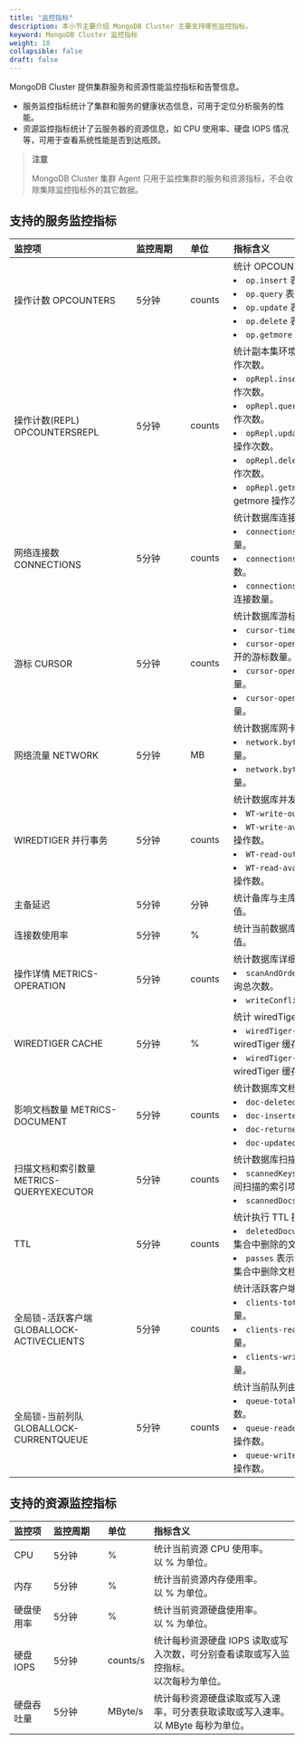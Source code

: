 ```yaml
---
title: "监控指标"
description: 本小节主要介绍 MongoDB Cluster 主要支持哪些监控指标。 
keyword: MongoDB Cluster 监控指标
weight: 10
collapsible: false
draft: false
---
```


MongoDB Cluster 提供集群服务和资源性能监控指标和告警信息。

- 服务监控指标统计了集群和服务的健康状态信息，可用于定位分析服务的性能。
- 资源监控指标统计了云服务器的资源信息，如 CPU 使用率、硬盘 IOPS 情况等，可用于查看系统性能是否到达瓶颈。

> **注意**
> 
> MongoDB Cluster 集群 Agent 只用于监控集群的服务和资源指标，不会收除集除监控指标外的其它数据。

## 支持的服务监控指标

|  <span style="display:inline-block;width:200px">监控项</span> | <span style="display:inline-block;width:80px">监控周期</span> | <span style="display:inline-block;width:60px">单位</span> |  <span style="display:inline-block;width:320px">指标含义</span>  |
|:--- |:--- |:--- |:--- |
| 操作计数 OPCOUNTERS | 5分钟 | counts | 统计 OPCOUNTERS 命令操作次数。<li>`op.insert` 表示 insert 操作次数。<li>`op.query` 表示 query 操作次数。 <li>`op.update` 表示 update 操作次数。<li>`op.delete` 表示 delete 操作次数。<li>`op.getmore` 表示 getmore 操作次数。|
| 操作计数(REPL) OPCOUNTERSREPL | 5分钟 | counts | 统计副本集环境 OPCOUNTERSREPL 命令操作次数。<li>`opRepl.insert` 表示副本集环境 insert 操作次数。<li>`opRepl.query` 表示副本集环境 query 操作次数。 <li>`opRepl.update` 表示副本集环境 update 操作次数。<li>`opRepl.delete` 表示副本集环境 delete 操作次数。<li>`opRepl.getmore` 表示副本集环境 getmore 操作次数。|
| 网络连接数 CONNECTIONS | 5分钟 | counts | 统计数据库连接数。<li>`connections.current ` 表示当前连接数量。<li>`connections.available` 表示可用的连接数。 <li>`connections.totalCreated` 表示创建的总连接数量。|
| 游标 CURSOR | 5分钟 | counts | 统计数据库游标数量。<li>`cursor-timedOut ` 表示超时游标数量。<li>`cursor-open-noTimeout` 表示防止超时打开的游标数量。 <li>`cursor-open-pinned` 表示打开的游标数量。<li>`cursor-open-total` 表示打开游标的总数量。|
| 网络流量 NETWORK | 5分钟 | MB | 统计数据库网卡接/发数据量。<li>`network.bytesIn ` 表示网卡接收的数据量。<li>`network.bytesOut` 表示网卡发送的数据量。|
| WIREDTIGER 并行事务 | 5分钟 | counts | 统计数据库并发事物数量。<li>`WT-write-out` 表示当前并发写操作数。<li>`WT-write-available` 表示当前可用并发写操作数。<li>`WT-read-out` 表示当前并发读操作数。<li>`WT-read-available` 表示当前可用并发读操作数。|
| 主备延迟 | 5分钟 | 分钟 | 统计备库与主库执行同一事务完成时间的差值。|
| 连接数使用率 | 5分钟 | % | 统计当前数据库活跃连接数与总连接数的比值。 |
| 操作详情 METRICS-OPERATION | 5分钟 | counts | 统计数据库详细查询和写操作次数。<li>`scanAndOrder` 表示无法使用索引排序的查询总次数。<li>`writeConflicts ` 表示写冲突数。|
| WIREDTIGER CACHE | 5分钟 | % | 统计 wiredTiger 缓存使用率。<li>`wiredTiger-cache-usage` 表示 wiredTiger 缓存使用率。<li>`wiredTiger-cache-dirty-usage` 表示 wiredTiger 缓存中脏数据率。|
| 影响文档数量 METRICS-DOCUMENT | 5分钟 | counts| 统计数据库文档数量。<li>`doc-deleted` 表示删除的文档数量。<li>`doc-inserted` 表示新插入的文档数量。<li>`doc-returned` 表示回退的文档数量。<li>`doc-updated` 表示更新的文档数量。|
| 扫描文档和索引数量 METRICS-QUERYEXECUTOR | 5分钟 | counts| 统计数据库扫描文档和索引数量。<li>`scannedKeys` 表示查询和查询计划评估期间扫描的索引项的总数。<li>`scannedDocs` 表示扫描的文档总数。|
| TTL   | 5分钟 | counts | 统计执行 TTL 操作的次数 。<li>`deletedDocuments` 表示使用 TTL 索引从集合中删除的文档总数。<li>`passes` 表示后台进程从具有 TTL 索引的集合中删除文档的次数。 |
| 全局锁-活跃客户端 GLOBALLOCK-ACTIVECLIENTS   | 5分钟 | counts | 统计活跃客户端操作的次数。<li>`clients-total ` 表示活跃的客户端总数量。<li>`clients-readers` 表示活跃的读客户端数量。 <li>`clients-writers` 表示活跃的写客户端数量。|
| 全局锁-当前列队 GLOBALLOCK-CURRENTQUEUE   | 5分钟 | counts | 统计当前队列由于锁排队的操作数。<li>`queue-total` 表示由于锁定而排队的操作数。<li>`queue-readers` 表示由于读锁定而排队的操作数。<li>`queue-writers` 表示由于写锁定而排队的操作数。 |

## 支持的资源监控指标

| 监控项 | <span style="display:inline-block;width:80px">监控周期</span> | <span style="display:inline-block;width:60px">单位</span> | 指标含义 |
|:--- |:--- |:--- |:--- |
| CPU | 5分钟 | % | 统计当前资源 CPU 使用率。<br>以 % 为单位。 |
| 内存 | 5分钟 | % | 统计当前资源内存使用率。<br>以 % 为单位。 |
| 硬盘使用率 | 5分钟 | % | 统计当前资源硬盘使用率。<br>以 % 为单位。 |
| 硬盘 IOPS | 5分钟 | counts/s | 统计每秒资源硬盘 IOPS 读取或写入次数，可分别查看读取或写入监控指标。<br>以次每秒为单位。 |
| 硬盘吞吐量 | 5分钟 | MByte/s | 统计每秒资源硬盘读取或写入速率，可分表获取读取或写入速率。<br>以 MByte 每秒为单位。 |
